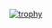 

[![trophy](https://github-profile-trophy.vercel.app/?username=cujanovic&theme=dracula)](https://twitter.com/cujanovic)


